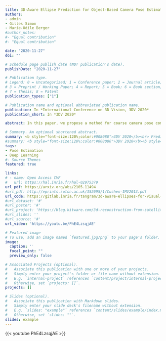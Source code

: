 ```yaml
---
title: 3D-Aware Ellipse Prediction for Object-Based Camera Pose Estimation
authors:
- admin
- Gilles Simon
- Marie-Odile Berger
#author_notes:
#- "Equal contribution"
#- "Equal contribution"

date: "2020-11-27"
doi: ""

# Schedule page publish date (NOT publication's date).
publishDate: "2020-11-27"

# Publication type.
# Legend: 0 = Uncategorized; 1 = Conference paper; 2 = Journal article;
# 3 = Preprint / Working Paper; 4 = Report; 5 = Book; 6 = Book section;
# 7 = Thesis; 8 = Patent
publication_types: ["1"]

# Publication name and optional abbreviated publication name.
publication: In *International Conference on 3D Vision, 3DV 2020*
publication_short: In *3DV 2020*

abstract: In this paper, we propose a method for coarse camera pose computation which is robust to viewing conditions and does not require a detailed model of the scene. This method meets the growing need of easy deployment of robotics or augmented reality applications in any environments, especially those for which no accurate 3D model nor huge amount of ground truth data are available. It exploits the ability of deep learning techniques to reliably detect objects regardless of viewing conditions. Previous works have also shown that abstracting the geometry of a scene of objects by an ellipsoid cloud allows to compute the camera pose accurately enough for various application needs. Though promising, these approaches use the ellipses fitted to the detection bounding boxes as an approximation of the im-aged objects. In this paper, we go one step further and propose a learning-based method which detects improved elliptic approximations of objects which are coherent with the 3D ellipsoid in terms of perspective projection. Experiments prove that the accuracy of the computed pose significantly increases thanks to our method and is more robust to the variability of the boundaries of the detection boxes. This is achieved with very little effort in terms of training data acquisition-a few hundred calibrated images of which only three need manual object annotation.

# Summary. An optional shortened abstract.
summary: <b style="font-size:120%;color:#008080">3DV 2020</b><br> Predict ellipses that are coherent with the perspective projection of the objects ellipsoidal abstractions to improve object-based localization.
#summary: <b style="font-size:120%;color:#008080">3DV 2020</b><b style="font-size:110%;color:#FF0000"> (oral)</b><br> Predict ellipses that are coherent with the perspective projection of the objects ellipsoidal abstractions to improve object-based localization.
tags:
- Pose Estimation
- Deep Learning
#- Source Themes
featured: true

links:
# - name: Open Access CVF
#   url: https://hal.inria.fr/hal-02975379
url_pdf: https://arxiv.org/abs/2105.11494
#url_pdf: http://eprints.soton.ac.uk/352095/1/Cushen-IMV2013.pdf
url_code: https://gitlab.inria.fr/tangram/3d-aware-ellipses-for-visual-localization
#url_dataset: '#'
#url_poster: '#'
#url_project: 'https://blog.kitware.com/3d-reconstruction-from-satellite-images/'
#url_slides: ''
#url_source: '#'
url_video: 'https://youtu.be/PhE4LzsqjAE'

# Featured image
# To use, add an image named `featured.jpg/png` to your page's folder. 
image:
  caption: ''
  focal_point: ""
  preview_only: false

# Associated Projects (optional).
#   Associate this publication with one or more of your projects.
#   Simply enter your project's folder or file name without extension.
#   E.g. `internal-project` references `content/project/internal-project/index.md`.
#   Otherwise, set `projects: []`.
projects: []

# Slides (optional).
#   Associate this publication with Markdown slides.
#   Simply enter your slide deck's filename without extension.
#   E.g. `slides: "example"` references `content/slides/example/index.md`.
#   Otherwise, set `slides: ""`.
slides: example
---
```

{{< youtube PhE4LzsqjAE >}}


